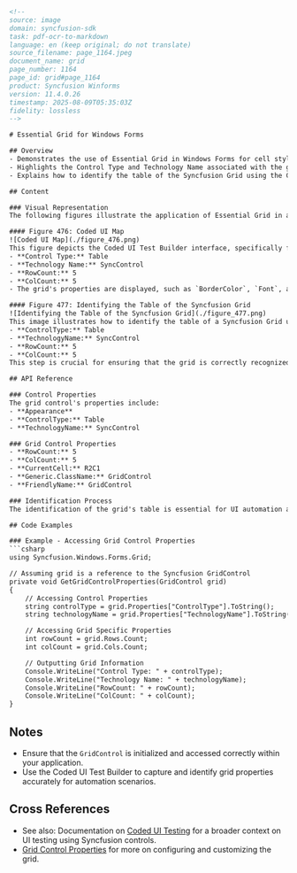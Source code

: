 ```html
<!--
source: image
domain: syncfusion-sdk
task: pdf-ocr-to-markdown
language: en (keep original; do not translate)
source_filename: page_1164.jpeg
document_name: grid
page_number: 1164
page_id: grid#page_1164
product: Syncfusion Winforms
version: 11.4.0.26
timestamp: 2025-08-09T05:35:03Z
fidelity: lossless
-->

# Essential Grid for Windows Forms

## Overview
- Demonstrates the use of Essential Grid in Windows Forms for cell style demo.
- Highlights the Control Type and Technology Name associated with the grid control.
- Explains how to identify the table of the Syncfusion Grid using the Coded UI Test Builder.

## Content

### Visual Representation
The following figures illustrate the application of Essential Grid in a Demo environment, showcasing its properties and functionalities.

#### Figure 476: Coded UI Map
![Coded UI Map](./figure_476.png)
This figure depicts the Coded UI Test Builder interface, specifically focusing on the properties of a grid control within an application. Key details visible include:
- **Control Type:** Table
- **Technology Name:** SyncControl
- **RowCount:** 5
- **ColCount:** 5
- The grid's properties are displayed, such as `BorderColor`, `Font`, and `HotKeyPrefix`. The `ColCount` and `RowCount` confirm the grid layout.

#### Figure 477: Identifying the Table of the Syncfusion Grid
![Identifying the Table of the Syncfusion Grid](./figure_477.png)
This image illustrates how to identify the table of a Syncfusion Grid using the Coded UI Test Builder. The highlighted properties reveal:
- **ControlType:** Table
- **TechnologyName:** SyncControl
- **RowCount:** 5
- **ColCount:** 5
This step is crucial for ensuring that the grid is correctly recognized and configured in UI testing scenarios.

## API Reference

### Control Properties
The grid control's properties include:
- **Appearance**
- **ControlType:** Table
- **TechnologyName:** SyncControl

### Grid Control Properties
- **RowCount:** 5
- **ColCount:** 5
- **CurrentCell:** R2C1
- **Generic.ClassName:** GridControl
- **FriendlyName:** GridControl

### Identification Process
The identification of the grid's table is essential for UI automation and testing. The Coded UI Test Builder provides detailed information about the grid's properties, ensuring accurate UI mapping.

## Code Examples

### Example - Accessing Grid Control Properties
```csharp
using Syncfusion.Windows.Forms.Grid;

// Assuming grid is a reference to the Syncfusion GridControl
private void GetGridControlProperties(GridControl grid)
{
    // Accessing Control Properties
    string controlType = grid.Properties["ControlType"].ToString();
    string technologyName = grid.Properties["TechnologyName"].ToString();

    // Accessing Grid Specific Properties
    int rowCount = grid.Rows.Count;
    int colCount = grid.Cols.Count;

    // Outputting Grid Information
    Console.WriteLine("Control Type: " + controlType);
    Console.WriteLine("Technology Name: " + technologyName);
    Console.WriteLine("RowCount: " + rowCount);
    Console.WriteLine("ColCount: " + colCount);
}
```

## Notes
- Ensure that the `GridControl` is initialized and accessed correctly within your application.
- Use the Coded UI Test Builder to capture and identify grid properties accurately for automation scenarios.

## Cross References
- See also: Documentation on [Coded UI Testing](#coded-ui-testing) for a broader context on UI testing using Syncfusion controls.
- [Grid Control Properties](#grid-control-properties) for more on configuring and customizing the grid.

<!-- tags: [windows forms, grid, coded ui, test builder, control properties] keywords: [essential grid, syncfusion, windows forms, cell style, control type, technology name, row count, column count, coded ui test builder, automation testing] -->
```